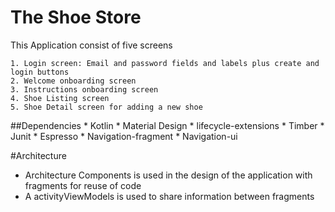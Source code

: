 # The Shoe Store

This Application consist of five screens

    1. Login screen: Email and password fields and labels plus create and login buttons
    2. Welcome onboarding screen
    3. Instructions onboarding screen
    4. Shoe Listing screen
    5. Shoe Detail screen for adding a new shoe


##Dependencies
    * Kotlin
    * Material Design
    * lifecycle-extensions
    * Timber
    * Junit
    * Espresso
    * Navigation-fragment
    * Navigation-ui


#Architecture

   * Architecture Components is used in the design of the application with fragments for reuse of code
   * A activityViewModels is used to share information between fragments
